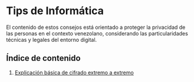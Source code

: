 # Tips de Informática

El contenido de estos consejos está orientado a proteger la privacidad de las personas en el contexto venezolano, considerando las particularidades técnicas y legales del entorno digital.

## Índice de contenido

1. [Explicación básica de cifrado extremo a extremo](./Cifrado/extremo-extremo.md "Ir a cifrado de extremo a extremo")
